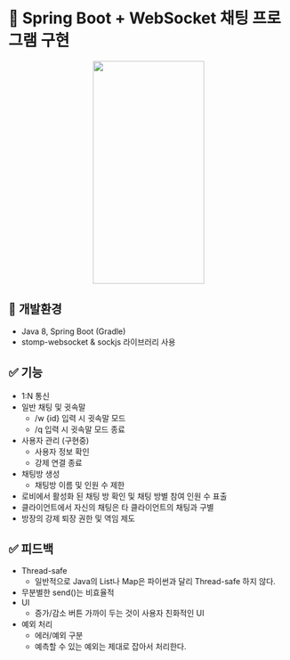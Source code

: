 # 📌 Spring Boot + WebSocket 채팅 프로그램 구현  
<p align="center">
 <img src="https://github.com/HyebinPark96/spring-websocket-chat/assets/96033225/e8d65921-76a7-434e-8676-9f2cf814b1c4" data-canonical-src="https://github.com/HyebinPark96/spring-websocket-chat/assets/96033225/e8d65921-76a7-434e-8676-9f2cf814b1c4" width="200" height="400" />
</p>

## 🔨 개발환경
* Java 8, Spring Boot (Gradle)  
* stomp-websocket & sockjs 라이브러리 사용
## ✅ 기능
  * 1:N 통신
  * 일반 채팅 및 귓속말 
    * /w {id} 입력 시 귓속말 모드
    * /q 입력 시 귓속말 모드 종료
  * 사용자 관리 (구현중)
    * 사용자 정보 확인
    * 강제 연결 종료
  * 채팅방 생성
    * 채팅방 이름 및 인원 수 제한
  * 로비에서 활성화 된 채팅 방 확인 및 채팅 방별 참여 인원 수 표출
  * 클라이언트에서 자신의 채팅은 타 클라이언트의 채팅과 구별
  * 방장의 강제 퇴장 권한 및 역임 제도
## ✅ 피드백
  * Thread-safe  
    * 일반적으로 Java의 List나 Map은 파이썬과 달리 Thread-safe 하지 않다.  
  * 무분별한 send()는 비효율적  
  * UI  
    * 증가/감소 버튼 가까이 두는 것이 사용자 친화적인 UI  
  * 예외 처리
    * 에러/예외 구분
    * 예측할 수 있는 예외는 제대로 잡아서 처리한다.
